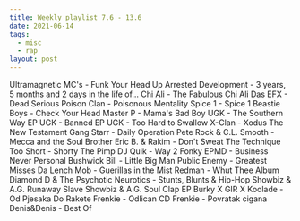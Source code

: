```yaml
---
title: Weekly playlist 7.6 - 13.6
date: 2021-06-14
tags:
  - misc
  - rap
layout: post
---
```


Ultramagnetic MC's - Funk Your Head Up
Arrested Development - 3 years, 5 months and 2 days in the life of...
Chi Ali - The Fabulous Chi Ali
Das EFX - Dead Serious
Poison Clan - Poisonous Mentality
Spice 1 - Spice 1
Beastie Boys - Check Your Head
Master P - Mama's Bad Boy
UGK - The Southern Way EP
UGK - Banned EP
UGK - Too Hard to Swallow
X-Clan - Xodus The New Testament
Gang Starr - Daily Operation
Pete Rock & C.L. Smooth - Mecca and the Soul Brother
Eric B. & Rakim - Don't Sweat The Technique
Too Short - Shorty The Pimp
DJ Quik - Way 2 Fonky
EPMD - Business Never Personal
Bushwick Bill - Little Big Man
Public Enemy - Greatest Misses
Da Lench Mob - Guerillas in the Mist
Redman - Whut Thee Album
Diamond D & The Psychotic Neurotics - Stunts, Blunts & Hip-Hop
Showbiz & A.G.  Runaway Slave
Showbiz & A.G.  Soul Clap EP
Burky X GIR X Koolade - Od Pjesaka Do Rakete
Frenkie - Odlican CD
Frenkie - Povratak cigana
Denis&Denis - Best Of
